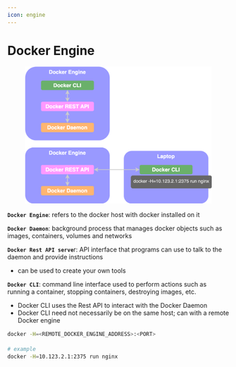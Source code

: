 ```yaml
---
icon: engine
---
```


# Docker Engine

<figure><img src="../../.gitbook/assets/docker-engine.png" alt="" width="563"><figcaption></figcaption></figure>

**`Docker Engine`**: refers to the docker host with docker installed on it

**`Docker Daemon`**: background process that manages docker objects such as images, containers, volumes and networks

**`Docker Rest API serve`**&#x72;: API interface that programs can use to talk to the daemon and provide instructions

* can be used to create your own tools

**`Docker CLI`**: command line interface used to perform actions such as running a container, stopping containers, destroying images, etc.&#x20;

* Docker CLI uses the Rest API to interact with the Docker Daemon
* Docker CLI need not necessarily be on the same host; can with a remote Docker engine

```bash
docker -H=<REMOTE_DOCKER_ENGINE_ADDRESS>:<PORT>

# example
docker -H=10.123.2.1:2375 run nginx
```

